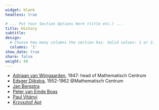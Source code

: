 ```yaml
---
widget: blank
headless: true

# ... Put Your Section Options Here (title etc.) ...
title: History
subtitle:
design:
  # Choose how many columns the section has. Valid values: 1 or 2.
  columns: '1'
show_date: true
share: false
weight: 40
---
```


- [Adriaan van Wijngaarden](https://en.wikipedia.org/wiki/Adriaan_van_Wijngaarden), 1947: head of Mathematisch Centrum
- [Edsger Dijkstra](https://www.cwi.nl/about/history/e-w-dijkstra-brilliant-colourful-and-opinionated), 1952-1962 @Mathematisch Centrum
- [Jan Bergstra](https://en.wikipedia.org/wiki/Jan_Bergstra)
- [Peter van Emde Boas](https://en.wikipedia.org/wiki/Peter_van_Emde_Boas)
- [Paul Vitányi](https://en.wikipedia.org/wiki/Paul_Vit%C3%A1nyi)
- [Krzysztof Apt](https://homepages.cwi.nl/~apt/)
